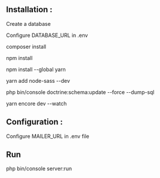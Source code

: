 
## Installation :

Create a database

Configure DATABASE_URL in .env

composer install

npm install

npm install --global yarn

yarn add node-sass --dev

php bin/console doctrine:schema:update --force --dump-sql

yarn encore dev --watch

## Configuration :

Configure MAILER_URL in .env file

## Run

php bin/console server:run
